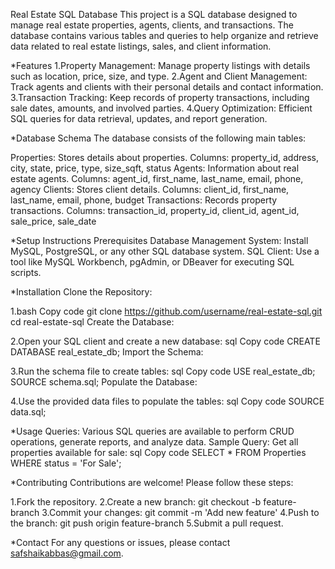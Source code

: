 Real Estate SQL Database
This project is a SQL database designed to manage real estate properties, agents, clients, and transactions.
The database contains various tables and queries to help organize and retrieve data related to real estate listings, sales, and client information.

*Features
1.Property Management: Manage property listings with details such as location, price, size, and type.
2.Agent and Client Management: Track agents and clients with their personal details and contact information.
3.Transaction Tracking: Keep records of property transactions, including sale dates, amounts, and involved parties.
4.Query Optimization: Efficient SQL queries for data retrieval, updates, and report generation.

*Database Schema
The database consists of the following main tables:

Properties: Stores details about properties.
Columns: property_id, address, city, state, price, type, size_sqft, status
Agents: Information about real estate agents.
Columns: agent_id, first_name, last_name, email, phone, agency
Clients: Stores client details.
Columns: client_id, first_name, last_name, email, phone, budget
Transactions: Records property transactions.
Columns: transaction_id, property_id, client_id, agent_id, sale_price, sale_date

*Setup Instructions
Prerequisites
Database Management System: Install MySQL, PostgreSQL, or any other SQL database system.
SQL Client: Use a tool like MySQL Workbench, pgAdmin, or DBeaver for executing SQL scripts.

*Installation
Clone the Repository:

1.bash
Copy code
git clone https://github.com/username/real-estate-sql.git
cd real-estate-sql
Create the Database:

2.Open your SQL client and create a new database:
sql
Copy code
CREATE DATABASE real_estate_db;
Import the Schema:

3.Run the schema file to create tables:
sql
Copy code
USE real_estate_db;
SOURCE schema.sql;
Populate the Database:

4.Use the provided data files to populate the tables:
sql
Copy code
SOURCE data.sql;

*Usage
Queries: Various SQL queries are available to perform CRUD operations, generate reports, and analyze data.
Sample Query: Get all properties available for sale:
sql
Copy code
SELECT * FROM Properties WHERE status = 'For Sale';

*Contributing
Contributions are welcome! Please follow these steps:

1.Fork the repository.
2.Create a new branch: git checkout -b feature-branch
3.Commit your changes: git commit -m 'Add new feature'
4.Push to the branch: git push origin feature-branch
5.Submit a pull request.

*Contact
For any questions or issues, please contact safshaikabbas@gmail.com.
